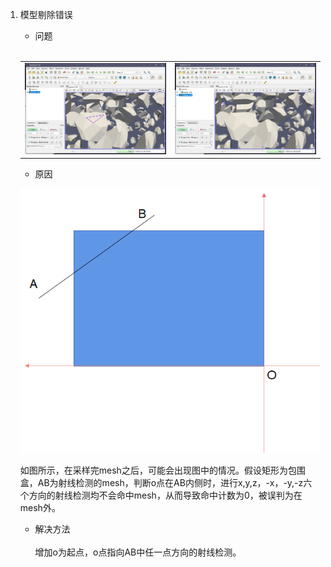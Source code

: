 1. 模型剔除错误
   * 问题
    <br><br/>
   <table rules="none" frame= "void">
        <tr>
            <td>
                <center>
                    <img src="./boolean/error.jpg">
                </center>
            </td>
            <td>
                <center>
                    <img src="./boolean/right.png">
                </center>
            </td>    
        </tr>
    </table>

    * 原因
   
    ![why1](./boolean/why1.jpg "why1")
    
    如图所示，在采样完mesh之后，可能会出现图中的情况。假设矩形为包围盒，AB为射线检测的mesh，判断o点在AB内侧时，进行x,y,z，-x，-y,-z六个方向的射线检测均不会命中mesh，从而导致命中计数为0，被误判为在mesh外。

    * 解决方法
    <br><br/>
    增加o为起点，o点指向AB中任一点方向的射线检测。